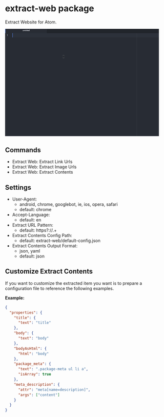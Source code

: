 # extract-web package

Extract Website for Atom.

![overview](https://raw.githubusercontent.com/KunihikoKido/atom-extract-web/master/screenshots/overview.gif)


## Commands

* Extract Web: Extract Link Urls
* Extract Web: Extract Image Urls
* Extract Web: Extract Contents


## Settings

* User-Agent:
  * android, chrome, googlebot, ie, ios, opera, safari
  * default: chrome
* Accept-Language:
  * default: en
* Extract URL Pattern:
  * default: https?://.+
* Extract Contents Config Path:
  * default: extract-web/default-config.json
* Extract Contents Output Format:
  * json, yaml
  * default: json

## Customize Extract Contents
If you want to customize the extracted item you want is to prepare a configuration file to reference the following examples.

**Example:**
```json
{
  "properties": {
    "title": {
      "text": "title"
    },
    "body": {
      "text": "body"
    },
    "bodyAsHtml": {
      "html": "body"
    },
    "package_meta": {
      "text": ".package-meta ul li a",
      "isArray": true
    },
    "meta_description": {
      "attr": "meta[name=description]",
      "args": ["content"]
    }
  }
}
```
